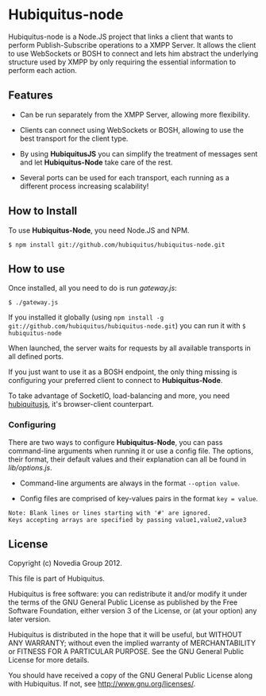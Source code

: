 # Hubiquitus-node

Hubiquitus-node is a Node.JS project that links a client that wants to perform
Publish-Subscribe operations to a XMPP Server. It allows the client to use 
WebSockets or BOSH to connect and lets him abstract the underlying structure
used by XMPP by only requiring the essential information to perform each action.

## Features

* Can be run separately from the XMPP Server, allowing more flexibility.

* Clients can connect using WebSockets or BOSH, allowing to use the best 
transport for the client type.

* By using **HubiquitusJS** you can simplify the treatment of messages sent
and let **Hubiquitus-Node** take care of the rest.

* Several ports can be used for each transport, each running as a different
process increasing scalability!

## How to Install

To use **Hubiquitus-Node**, you need Node.JS and NPM.

```
$ npm install git://github.com/hubiquitus/hubiquitus-node.git	
```

## How to use

Once installed, all you need to do is run *gateway.js*:

```	
$ ./gateway.js
```

If you installed it globally (using 
`npm install -g git://github.com/hubiquitus/hubiquitus-node.git`)
you can run it with `$ hubiquitus-node`

When launched, the server waits for requests by all available transports
in all defined ports.

If you just want to use it as a BOSH endpoint, the only thing missing is
configuring your preferred client to connect to **Hubiquitus-Node**.

To take advantage of SocketIO, load-balancing and more, you need 
[hubiquitusjs](https://github.com/hubiquitus/hubiquitusjs), it's browser-client
counterpart.

### Configuring

There are two ways to configure **Hubiquitus-Node**, you can pass command-line
arguments when running it or use a config file. The options, their format, 
their default values and their explanation can all be found in *lib/options.js*.

* Command-line arguments are always in the format `--option value`.

* Config files are comprised of key-values pairs in the format `key = value`.

```
Note: Blank lines or lines starting with '#' are ignored. 
Keys accepting arrays are specified by passing value1,value2,value3
```

## License 

Copyright (c) Novedia Group 2012.

This file is part of Hubiquitus.

Hubiquitus is free software: you can redistribute it and/or modify
it under the terms of the GNU General Public License as published by
the Free Software Foundation, either version 3 of the License, or
(at your option) any later version.

Hubiquitus is distributed in the hope that it will be useful,
but WITHOUT ANY WARRANTY; without even the implied warranty of
MERCHANTABILITY or FITNESS FOR A PARTICULAR PURPOSE.  See the
GNU General Public License for more details.

You should have received a copy of the GNU General Public License
along with Hubiquitus.  If not, see <http://www.gnu.org/licenses/>.
